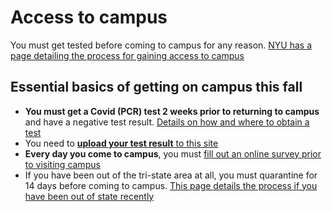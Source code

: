 # Access to campus
You must get tested before coming to campus for any reason. [NYU has a page detailing the process for gaining access to campus](https://www.nyu.edu/life/safety-health-wellness/coronavirus-information/safety-and-health/coronavirus-testing/faculty-coronavirus-testing.html)

## Essential basics of getting on campus this fall
- **You must get a Covid (PCR) test 2 weeks prior to returning to campus** and have a negative test result. [Details on how and where to obtain a test](https://www.nyu.edu/life/safety-health-wellness/coronavirus-information/safety-and-health/coronavirus-testing/faculty-coronavirus-testing.html#testingtri)
- You need to [**upload your test result** to this site](https://nyu.qualtrics.com/jfe/form/SV_3Kjs6lElBbLnGQt?__s=xxxxxxx)
- **Every day you come to campus**, you must [fill out an online survey prior to visiting campus](https://nyushc.iad1.qualtrics.com/jfe/form/SV_3lVuHzaMUg2QTHL)
- If you have been out of the tri-state area at all, you must quarantine for 14 days before coming to campus. [This page details the process if you have been out of state recently](https://www.nyu.edu/life/safety-health-wellness/coronavirus-information/safety-and-health/coronavirus-testing/faculty-coronavirus-testing.html#traveling)
